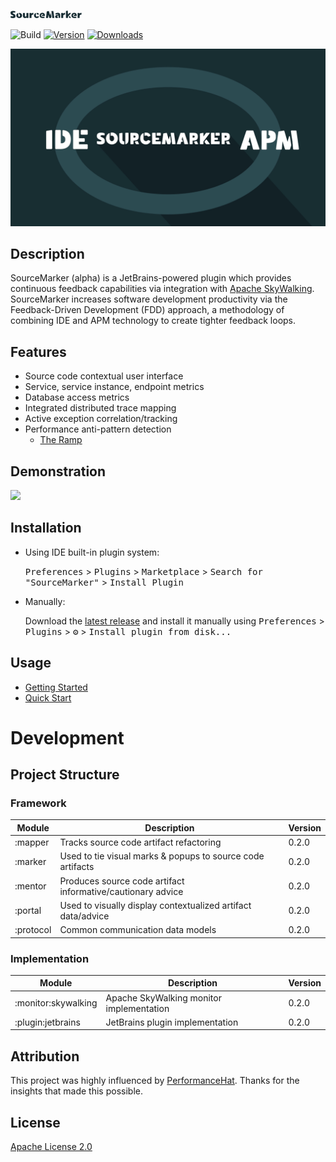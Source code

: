 ![](.github/media/SM.svg)

![Build](https://github.com/sourceplusplus/SourceMarker/workflows/Build/badge.svg)
[![Version](https://img.shields.io/jetbrains/plugin/v/15407-sourcemarker.svg)](https://plugins.jetbrains.com/plugin/15407-sourcemarker)
[![Downloads](https://img.shields.io/jetbrains/plugin/d/15407-sourcemarker.svg)](https://plugins.jetbrains.com/plugin/15407-sourcemarker)

![](.github/media/misc/SM_IDE-APM.gif)

## Description

<!-- Plugin description -->
SourceMarker (alpha) is a JetBrains-powered plugin which provides continuous feedback capabilities via integration with [Apache SkyWalking](https://github.com/apache/skywalking). SourceMarker increases software development productivity via the Feedback-Driven Development (FDD) approach, a methodology of combining IDE and APM technology to create tighter feedback loops.
<!-- Plugin description end -->

## Features

- Source code contextual user interface
- Service, service instance, endpoint metrics
- Database access metrics
- Integrated distributed trace mapping
- Active exception correlation/tracking
- Performance anti-pattern detection
  - [The Ramp](mentor/src/main/kotlin/com/sourceplusplus/mentor/impl/job/RampDetectionMentor.kt)

## Demonstration

[![](https://img.youtube.com/vi/ALDCtz4BJ9g/maxresdefault.jpg)](https://youtu.be/ALDCtz4BJ9g)


## Installation

- Using IDE built-in plugin system:
  
  <kbd>Preferences</kbd> > <kbd>Plugins</kbd> > <kbd>Marketplace</kbd> > <kbd>Search for "SourceMarker"</kbd> >
  <kbd>Install Plugin</kbd>
  
- Manually:

  Download the [latest release](https://github.com/sourceplusplus/SourceMarker/releases/latest) and install it manually using
  <kbd>Preferences</kbd> > <kbd>Plugins</kbd> > <kbd>⚙</kbd> > <kbd>Install plugin from disk...</kbd>

## Usage

- [Getting Started](docs/getting-started.md)
- [Quick Start](docs/quick-start.md)

# Development

## Project Structure

### Framework

| Module                        | Description                                                          | Version |
| ----------------------------- | -------------------------------------------------------------------- | ------- |
| :mapper                       | Tracks source code artifact refactoring                              | 0.2.0   |
| :marker                       | Used to tie visual marks & popups to source code artifacts           | 0.2.0   |
| :mentor                       | Produces source code artifact informative/cautionary advice          | 0.2.0   |
| :portal                       | Used to visually display contextualized artifact data/advice         | 0.2.0   |
| :protocol                     | Common communication data models                                     | 0.2.0   |

### Implementation

| Module                        | Description                                                          | Version |
| ----------------------------- | -------------------------------------------------------------------- | ------- |
| :monitor:skywalking           | Apache SkyWalking monitor implementation                             | 0.2.0   |
| :plugin:jetbrains             | JetBrains plugin implementation                                      | 0.2.0   |

## Attribution

This project was highly influenced by [PerformanceHat](https://github.com/sealuzh/PerformanceHat). Thanks for the insights
that made this possible.

## License

[Apache License 2.0](LICENSE)
